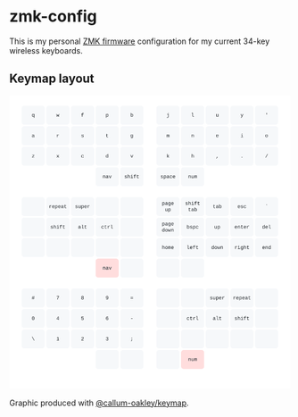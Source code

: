 # zmk-config

This is my personal [ZMK firmware][1] configuration for my current 34-key wireless keyboards.

## Keymap layout

![](https://raw.githubusercontent.com/dxmh/keymap/093dba251931b9f4065c91cb87c9cdacfc139b31/keymap.svg)

Graphic produced with [@callum-oakley/keymap][2].

[1]: https://github.com/zmkfirmware/zmk
[2]: https://github.com/callum-oakley/keymap
